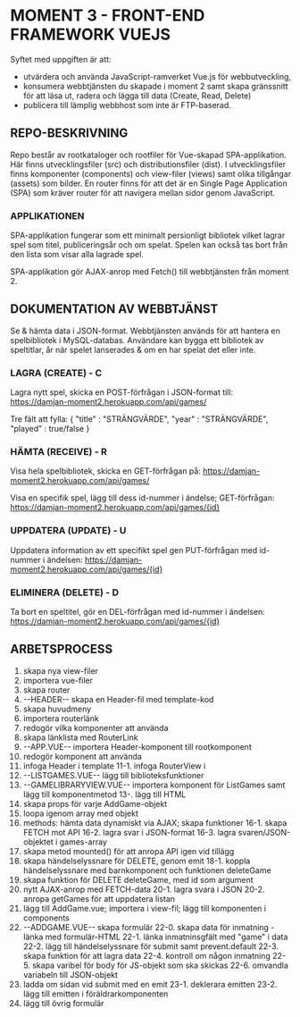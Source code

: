 # MOMENT 3 - FRONT-END FRAMEWORK VUEJS
Syftet med uppgiften är att:
* utvärdera och använda JavaScript-ramverket Vue.js för webbutveckling,
* konsumera webbtjänsten du skapade i moment 2 samt skapa gränssnitt för att läsa ut, radera och lägga till data (Create, Read, Delete)
* publicera till lämplig webbhost som inte är FTP-baserad.

## REPO-BESKRIVNING
Repo består av rootkataloger och rootfiler för Vue-skapad SPA-applikation. Här finns utvecklingsfiler (src) och distributionsfiler (dist). I utvecklingsfiler finns komponenter (components) och view-filer (views) samt olika tillgångar (assets) som bilder. En router finns för att det är en Single Page Application (SPA) som kräver router för att navigera mellan sidor genom JavaScript.

### APPLIKATIONEN
SPA-applikation fungerar som ett minimalt persionligt bibliotek vilket lagrar spel som titel, publiceringsår och om spelat. Spelen kan också tas bort från den lista som visar alla lagrade spel.

SPA-applikation gör AJAX-anrop med Fetch() till webbtjänsten från moment 2.  

## DOKUMENTATION AV WEBBTJÄNST
Se & hämta data i JSON-format. Webbtjänsten används för att hantera en spelbibliotek i MySQL-databas. Användare kan bygga ett bibliotek av speltitlar, år när spelet lanserades & om en har spelat det eller inte.

### LAGRA (CREATE) - C
Lagra nytt spel, skicka en POST-förfrågan i JSON-format till:
https://damjan-moment2.herokuapp.com/api/games/

Tre fält att fylla:
{
    "title" : "STRÄNGVÄRDE",
    "year" : "STRÄNGVÄRDE",
    "played" : true/false
}

### HÄMTA (RECEIVE) - R
Visa hela spelbibliotek, skicka en GET-förfrågan på:
https://damjan-moment2.herokuapp.com/api/games/

Visa en specifik spel, lägg till dess id-nummer i ändelse; GET-förfrågan:
https://damjan-moment2.herokuapp.com/api/games/{id}

### UPPDATERA (UPDATE) - U
Uppdatera information av ett specifikt spel gen PUT-förfrågan med id-nummer i ändelsen: 
https://damjan-moment2.herokuapp.com/api/games/{id} 

### ELIMINERA (DELETE) - D
Ta bort en speltitel, gör en DEL-förfrågan med id-nummer i ändelsen: 
https://damjan-moment2.herokuapp.com/api/games/{id}  

## ARBETSPROCESS
1. skapa nya view-filer
2. importera vue-filer
3. skapa router
4. --HEADER-- skapa en Header-fil med template-kod
5. skapa huvudmeny
6. importera routerlänk
7. redogör vilka komponenter att använda
8. skapa länklista med RouterLink
9. --APP.VUE-- importera Header-komponent till rootkomponent
10. redogör komponent att använda
11. infoga Header i template 
11-1. infoga RouterView i <main>
12. --LISTGAMES.VUE-- lägg till biblioteksfunktioner 
13. --GAMELIBRARYVIEW.VUE-- importera komponent för ListGames samt lägg till komponentmetod
13-. lägg till HTML
14. skapa props för varje AddGame-objekt
15. loopa igenom array med objekt
16. methods: hämta data dynamiskt via AJAX; skapa funktioner
16-1. skapa FETCH mot API
16-2. lagra svar i JSON-format
16-3. lagra svaren/JSON-objektet i games-array
17. skapa metod mounted() för att anropa API igen vid tillägg
18. skapa händelselyssnare för DELETE, genom emit 
18-1. koppla händelselyssnare med barnkomponent och funktionen deleteGame
19. skapa funktion för DELETE deleteGame, med id som argument
20. nytt AJAX-anrop med FETCH-data
20-1. lagra svara i JSON
20-2. anropa getGames för att uppdatera listan
21. lägg till AddGame.vue; importera i view-fil; lägg till komponenten i components
22. --ADDGAME.VUE-- skapa formulär
22-0. skapa data för inmatning - länka med formulär-HTML
22-1. länka inmatninsgfält med "game" i data
22-2. lägg till händelselyssnare för submit samt prevent.default
22-3. skapa funktion för att lagra data
22-4. kontroll om någon inmatning
22-5. skapa varibel för body för JS-objekt som ska skickas
22-6. omvandla variabeln till JSON-objekt
23. ladda om sidan vid submit med en emit
23-1. deklerara emitten 
23-2. lägg till emitten i föräldrarkomponenten
24. lägg till övrig formulär